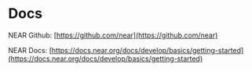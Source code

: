 # Docs

NEAR Github: [https://github.com/near](https://github.com/near) 

NEAR Docs: [https://docs.near.org/docs/develop/basics/getting-started](https://docs.near.org/docs/develop/basics/getting-started)

